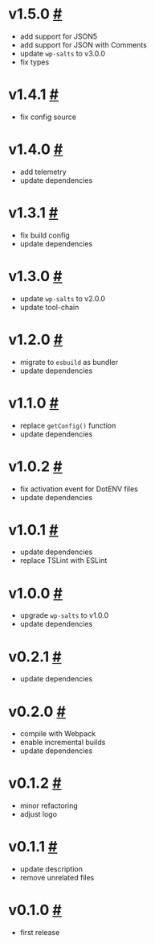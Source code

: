 # v1.5.0 [#](https://github.com/idleberg/vscode-wordpress-salts/releases/tag/v1.5.0)

- add support for JSON5
- add support for JSON with Comments
- update `wp-salts` to v3.0.0
- fix types

# v1.4.1 [#](https://github.com/idleberg/vscode-wordpress-salts/releases/tag/v1.4.1)

- fix config source

# v1.4.0 [#](https://github.com/idleberg/vscode-wordpress-salts/releases/tag/v1.4.0)

- add telemetry
- update dependencies

# v1.3.1 [#](https://github.com/idleberg/vscode-wordpress-salts/releases/tag/v1.3.1)

- fix build config
- update dependencies

# v1.3.0 [#](https://github.com/idleberg/vscode-wordpress-salts/releases/tag/v1.3.0)

- update `wp-salts` to v2.0.0
- update tool-chain

# v1.2.0 [#](https://github.com/idleberg/vscode-wordpress-salts/releases/tag/v1.2.0)

- migrate to `esbuild` as bundler
- update dependencies

# v1.1.0 [#](https://github.com/idleberg/vscode-wordpress-salts/releases/tag/v1.1.0)

- replace `getConfig()` function
- update dependencies

# v1.0.2 [#](https://github.com/idleberg/vscode-wordpress-salts/releases/tag/v1.0.2)

- fix activation event for DotENV files
- update dependencies

# v1.0.1 [#](https://github.com/idleberg/vscode-wordpress-salts/releases/tag/v1.0.1)

- update dependencies
- replace TSLint with ESLint

# v1.0.0 [#](https://github.com/idleberg/vscode-wordpress-salts/releases/tag/v1.0.0)

- upgrade `wp-salts` to v1.0.0
- update dependencies

# v0.2.1 [#](https://github.com/idleberg/vscode-wordpress-salts/releases/tag/v0.2.1)

- update dependencies

# v0.2.0 [#](https://github.com/idleberg/vscode-wordpress-salts/releases/tag/v0.2.0)

- compile with Webpack
- enable incremental builds
- update dependencies

# v0.1.2 [#](https://github.com/idleberg/vscode-wordpress-salts/releases/tag/v0.1.2)

- minor refactoring
- adjust logo

# v0.1.1 [#](https://github.com/idleberg/vscode-wordpress-salts/releases/tag/v0.1.1)

- update description
- remove unrelated files

# v0.1.0 [#](https://github.com/idleberg/vscode-wordpress-salts/releases/tag/v0.1.0)

- first release

